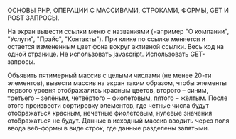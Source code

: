 ОСНОВЫ PHP, ОПЕРАЦИИ С МАССИВАМИ, СТРОКАМИ, ФОРМЫ, GET И POST ЗАПРОСЫ.

На экран вывести ссылки меню с названиями (например "О компании", "Услуги", "Прайс", "Контакты"). 
При клике по ссылке меняется и остается измененным цвет фона вокруг активной ссылки. 
Весь код на одной странице. 
Не использовать javascript. 
Использовать GET-запросы.

Объявить пятимерный массив с целыми числами (не менее 20-ти элементов), вывести массив на экран таким образом, чтобы элементы первого уровня отображались 
красным цветов, второго – синим, третьего – зелёным, четвёртого – фиолетовым, пятого – жёлтым. 
После этого произвести сортировку элементов, где четные числа будут отображаться красным, нечетные фиолетовым, нулевые значения отображаться не будут. 
Данные в исходный массив вводить через поля ввода веб-формы в виде строк, где данные разделены запятыми.
